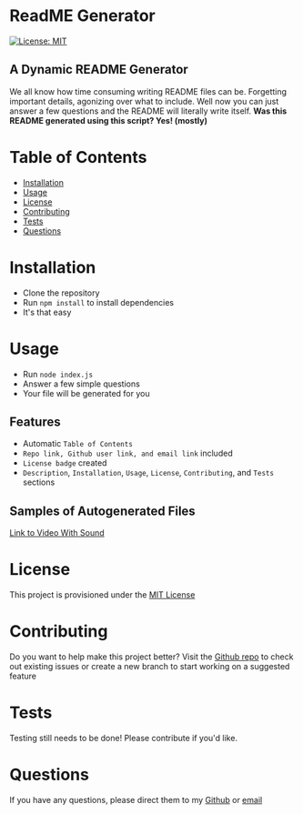 <!-- @format -->

# ReadME Generator

[![License: MIT](https://img.shields.io/badge/license-MIT-yellow)](https://opensource.org/licenses/MIT)

## A Dynamic README Generator

We all know how time consuming writing README files can be. Forgetting important details, agonizing over what to include. Well now you can just answer a few questions and the README will literally write itself. **Was this README generated using this script? Yes! (mostly)**

# Table of Contents

- [Installation](#installation)
- [Usage](#usage)
- [License](#license)
- [Contributing](#contributing)
- [Tests](#tests)
- [Questions](#questions)

# Installation

- Clone the repository
- Run `npm install` to install dependencies
- It's that easy

# Usage

- Run `node index.js`
- Answer a few simple questions
- Your file will be generated for you

## Features

- Automatic `Table of Contents`
- `Repo link, Github user link, and email link` included
- `License badge` created
- `Description`, `Installation`, `Usage`, `License`, `Contributing`, and `Tests` sections

## Samples of Autogenerated Files

[Link to Video With Sound](https://drive.google.com/file/d/1UmDEHzcF_nDqUdTczi0ugN2aQGJQZvRt/view)

# License

This project is provisioned under the [MIT License](https://opensource.org/licenses/MIT)

# Contributing

Do you want to help make this project better? Visit the [Github repo](https://github.com/TEkdahl92/ReadME-Generator) to check out existing issues or create a new branch to start working on a suggested feature

# Tests

Testing still needs to be done! Please contribute if you'd like.

# Questions

If you have any questions, please direct them to my [Github](https://github.com/TEkdahl92) or [email](mailto:troypekdahl@gmail.com)
